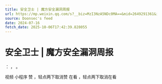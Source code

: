 ```yaml
---
title: 安全卫士 | 魔方安全漏洞周报
url: https://mp.weixin.qq.com/s?__biz=MzI3NzA5NDc0MA==&mid=2649291361&idx=1&sn=2c0be5e8d9a3d0946499feabcf9f8102
source: Doonsec's feed
date: 2024-07-16
fetch_date: 2025-10-06T17:42:39.828055
---
```


# 安全卫士 | 魔方安全漏洞周报

：
，
。

视频
小程序
赞
，轻点两下取消赞
在看
，轻点两下取消在看